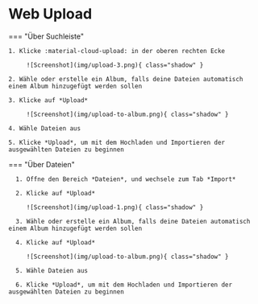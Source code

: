 # Web Upload #

=== "Über Suchleiste"

    1. Klicke :material-cloud-upload: in der oberen rechten Ecke

         ![Screenshot](img/upload-3.png){ class="shadow" }
    
    2. Wähle oder erstelle ein Album, falls deine Dateien automatisch einem Album hinzugefügt werden sollen

    3. Klicke auf *Upload*

         ![Screenshot](img/upload-to-album.png){ class="shadow" }

    4. Wähle Dateien aus

    5. Klicke *Upload*, um mit dem Hochladen und Importieren der ausgewählten Dateien zu beginnen

=== "Über Dateien"

      1. Öffne den Bereich *Dateien*, und wechsele zum Tab *Import*

      2. Klicke auf *Upload*

         ![Screenshot](img/upload-1.png){ class="shadow" }

      3. Wähle oder erstelle ein Album, falls deine Dateien automatisch einem Album hinzugefügt werden sollen

      4. Klicke auf *Upload*

         ![Screenshot](img/upload-to-album.png){ class="shadow" }

      5. Wähle Dateien aus

      6. Klicke *Upload*, um mit dem Hochladen und Importieren der ausgewählten Dateien zu beginnen